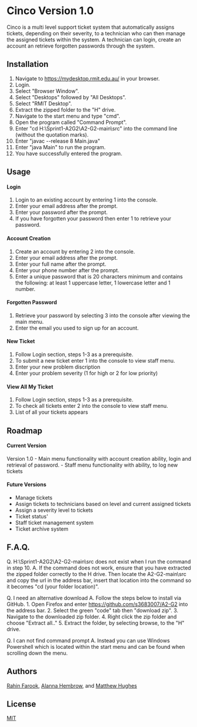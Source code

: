 # Cinco Version 1.0

Cinco is a multi level support ticket system that automatically assigns tickets, depending on their severity, to a technician who can then manage the assigned tickets within the system. A technician can login, create an account an retrieve forgotten passwords through the system. 

## Installation
1. Navigate to https://mydesktop.rmit.edu.au/ in your browser.
2. Login.
3. Select "Browser Window".
4. Select "Desktops" followed by "All Desktops".
5. Select "RMIT Desktop".
6. Extract the zipped folder to the "H" drive.
7. Navigate to the start menu and type "cmd".
8. Open the program called "Command Prompt".
9. Enter "cd H:\Sprint1-A2G2\A2-G2-main\src" into the command line (without the quotation marks).
10. Enter "javac --release 8 Main.java"
11. Enter "java Main" to run the program.
12. You have successfully entered the program. 

## Usage
#### Login
1. Login to an existing account by entering 1 into the console. 
2. Enter your email address after the prompt.
3. Enter your password after the prompt.
4. If you have forgotten your password then enter 1 to retrieve your password.

#### Account Creation 
1. Create an account by entering 2 into the console. 
2. Enter your email address after the prompt.
3. Enter your full name after the prompt.
4. Enter your phone number after the prompt.
5. Enter a unique password that is 20 characters minimum and contains the following: at least 1 uppercase letter, 1 lowercase letter and 1 number. 

#### Forgotten Password
1. Retrieve your password by selecting 3 into the console after viewing the main menu. 
2. Enter the email you used to sign up for an account.

#### New Ticket
1. Follow Login section, steps 1-3 as a prerequisite.
2. To submit a new ticket enter 1 into the console to view staff menu. 
3. Enter your new problem discription
4. Enter your problem severity (1 for high or 2 for low priority)

#### View All My Ticket
1. Follow Login section, steps 1-3 as a prerequisite.
2. To check all tickets enter 2 into the console to view staff menu. 
3. List of all your tickets appears


## Roadmap
#### Current Version
Version 1.0 - Main menu functionality with account creation ability, login and retrieval of password. 
            - Staff menu functionality with ability, to log new tickets

#### Future Versions
- Manage tickets
- Assign tickets to technicians based on level and current assigned tickets
- Assign a severity level to tickets
- Ticket status'
- Staff ticket management system
- Ticket archive system

## F.A.Q.
Q. H:\Sprint1-A2G2\A2-G2-main\src does not exist when I run the command in step 10.
A. If the command does not work, ensure that you have extracted the zipped folder correctly to the H drive. Then locate the A2-G2-main\src and copy the url in the address bar, insert that location into the command so it becomes "cd (your folder location)". 

Q. I need an alternative download
A. Follow the steps below to install via GitHub.
            1. Open Firefox and enter https://github.com/s3683007/A2-G2 into the address bar. 
            2. Select the green "code" tab then "download zip".
            3. Navigate to the downloaded zip folder.
            4. Right click the zip folder and choose "Extract all.."
            5. Extract the folder, by selecting browse, to the "H" drive.

Q. I can not find command prompt
A. Instead you can use Windows Powershell which is located within the start menu and can be found when scrolling down the menu.

## Authors
[Rahin Farook](https://github.com/RahinF), [Alanna Hembrow](https://github.com/s3683007), and [Matthew Hughes](https://github.com/s3816641)

## License
[MIT](https://choosealicense.com/licenses/mit/)
